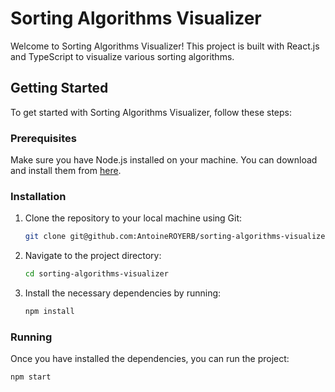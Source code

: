 # Sorting Algorithms Visualizer

Welcome to Sorting Algorithms Visualizer! This project is built with React.js and TypeScript to visualize various sorting algorithms.

## Getting Started

To get started with Sorting Algorithms Visualizer, follow these steps:

### Prerequisites

Make sure you have Node.js installed on your machine. You can download and install them from [here](https://nodejs.org/).

### Installation

1. Clone the repository to your local machine using Git:

   ```bash
   git clone git@github.com:AntoineROYERB/sorting-algorithms-visualizer.git
   ```

2. Navigate to the project directory:

   ```bash
   cd sorting-algorithms-visualizer
   ```

3. Install the necessary dependencies by running:

   ```bash
   npm install
   ```

### Running

Once you have installed the dependencies, you can run the project:

```bash
npm start
```
